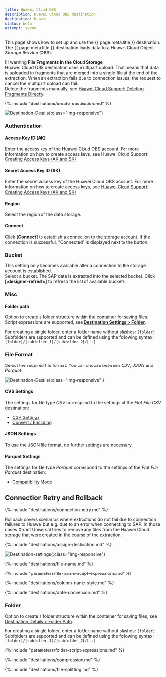```yaml
---
title: Huawei Cloud OBS
description: Huawei Cloud OBS destination
destination: huawei
status: beta
attempt: seven
---
```


This page shows how to set up and use the {{ page.meta.title }} destination. 
The {{ page.meta.title }} destination loads data to a Huawei Cloud Object Storage Service (OBS).

!!! warning
	**File Fragments in the Cloud Storage**<br>
	Huawei Cloud OBS destination uses multipart upload. That means that data is uploaded in fragments that are merged into a single file at the end of the extraction. 
	When an extraction fails due to connection issues, the request to cancel the multipart upload can fail. <br>
	Delete the fragments manually, see [Huawei Cloud Support: Deleting Fragments Directly](https://support.huaweicloud.com/intl/en-us/obs_faq/obs_faq_0046.html#section1). 


{% include "destinations/create-destination.md" %}

![Destination-Details](../../assets/images/xu/documentation/destinations/huawei/destination-details_1.png){:class="img-responsive"}

### Authentication

#### Access Key ID (AK)
Enter the access key of the Huawei Cloud OBS account. 
For more information on how to create access keys, see [Huawei Cloud Support: Creating Access Keys (AK and SK)](https://support.huaweicloud.com/intl/en-us/clientogw-obs/obs_03_0405.html)
 
#### Secret Access Key ID (SK)
Enter the secret access key of the Huawei Cloud OBS account. For more information on how to create access keys, see [Huawei Cloud Support: Creating Access Keys (AK and SK)](https://support.huaweicloud.com/intl/en-us/clientogw-obs/obs_03_0405.html)

#### Region
Select the region of the data storage.

#### Connect
Click **[Connect]** to establish a connection to the storage account. 
If the connection is successful, "Connected" is displayed next to the button.

### Bucket

This setting only becomes available after a connection to the storage account is established.<br>
Select a bucket. The SAP data is extracted into the selected bucket. 
Click **[:designer-refresh:]** to refresh the list of available buckets.

### Misc

#### Folder path
Option to create a folder structure within the container for saving files.
Script expressions are supported, see [**Destination Settings > Folder**](#folder).

For creating a single folder, enter a folder name without slashes: `[folder]` <br>
Subfolders are supported and can be defined using the following syntax: `[folder]/[subfolder_1]/[subfolder_2]/[..]`

### File Format

Select the required file format. You can choose between *CSV*, *JSON* and *Parquet*.

![Destination-Details](../../assets/images/xu/documentation/destinations/googlecloudstorage/destination-details_2.png){:class="img-responsive" }

#### CVS Settings

The settings for file type *CSV* correspond to the settings of the *Flat File CSV* destination:

- [CSV Settings](csv-flat-file.md/#csv-settings)
- [Convert / Encoding](csv-flat-file.md/#convert-encoding)

#### JSON Settings

To use the JSON file format, no further settings are necessary.

#### Parquet Settings

The settings for file type *Parquet* correspond to the settings of the *Flat File Parquet* destination:

- [Compatibility Mode](parquet.md/#compatibility-mode)

## Connection Retry and Rollback

{% include "destinations/connection-retry.md" %}

Rollback covers scenarios where extractions do not fail due to connection failures to Huawei but e.g. due to an error when connecting to SAP.
In those cases Xtract Universal tries to remove any files from the Huawei Cloud storage that were created in the course of the extraction.


{% include "destinations/assign-destination.md" %}

![Destination-settings](../../assets/images/xu/documentation/destinations/huawei/destination-settings.png){:class="img-responsive"}

{% include "destinations/file-name.md" %}

{% include "parameters/file-name-script-expressions.md" %}

{% include "destinations/column-name-style.md" %}

{% include "destinations/date-conversion.md" %}

### Folder

Option to create a folder structure within the container for saving files, see [Destination Details > Folder Path](#folder-path).

For creating a single folder, enter a folder name without slashes: `[folder]` <br>
Subfolders are supported and can be defined using the following syntax: `[folder]/[subfolder_1]/[subfolder_2]/[..]`

{% include "parameters/folder-script-expressions.md" %}

{% include "destinations/compression.md" %}

{% include "destinations/file-splitting.md" %}
